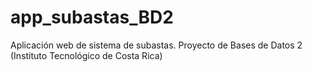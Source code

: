 # app_subastas_BD2
Aplicación web de sistema de subastas. Proyecto de Bases de Datos 2 (Instituto Tecnológico de Costa Rica)
